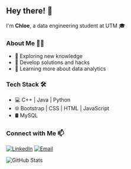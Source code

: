 ## Hey there! 👋
I'm **Chloe**, a data engineering student at UTM :mortar_board:

### About Me 🙋‍♀️ 
- 🤔 Exploring new knowledge 
- 🔭 Develop solutions and hacks 
- 🌱 Learning more about data analytics 

### Tech Stack 🛠
- :computer: C++ | Java | Python
- :globe_with_meridians: Bootstrap | CSS | HTML | JavaScript
- 🛢️ MySQL

### Connect with Me 📫
<a href="https://www.linkedin.com/in/chloerqk07" target="_blank"><img alt="LinkedIn" src="https://img.shields.io/badge/-Chloe Racquelmae-blue?style=flat-square&logo=Linkedin&logoColor=white&link=https://www.linkedin.com/in/chloerqk07/"></a></t>
<a href="mailto:chloe@graduate.utm.my" target="_blank"><img alt="Email" src="https://img.shields.io/badge/-chloe@graduate.utm.my-c14438?style=flat-square&logo=Gmail&logoColor=white&link=mailto:chloe@graduate.utm.my"></a>

<img alt = "GitHub Stats" src="https://github-readme-stats.vercel.app/api?username=racquelmae&show_icons=true&hide_border=true&theme=buefy">
